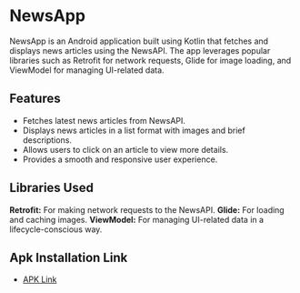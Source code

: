 # NewsApp
NewsApp is an Android application built using Kotlin that fetches and displays news articles using the NewsAPI. The app leverages popular libraries such as Retrofit for network requests, Glide for image loading, and ViewModel for managing UI-related data.

## Features
- Fetches latest news articles from NewsAPI.
- Displays news articles in a list format with images and brief descriptions.
- Allows users to click on an article to view more details.
- Provides a smooth and responsive user experience.

## Libraries Used
 **Retrofit:** For making network requests to the NewsAPI.
 **Glide:** For loading and caching images.
 **ViewModel:** For managing UI-related data in a lifecycle-conscious way.

 ## Apk Installation Link 
  - [APK Link](https://drive.google.com/file/d/1MNhTdWoVy2OftAdmZF56em0lKFqcPXAN/view?usp=drive_link)

